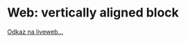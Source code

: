 # Web: vertically aligned block

[Odkaz na liveweb...](https://tomaskazda.github.io/web-vertical-align-block/)
